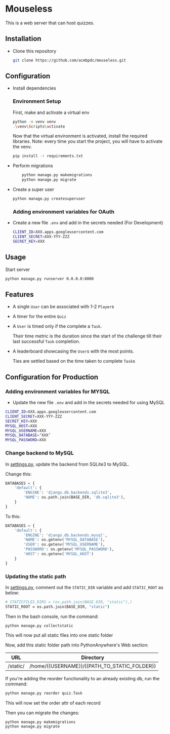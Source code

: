 # Mouseless

This is a web server that can host quizzes.

## Installation

*   Clone this repository 
    ```bash
    git clone https://github.com/acmbpdc/mouseless.git
    ``` 
## Configuration
*   Install dependencies

    ### Environment Setup
    First, make and activate a virtual env
    ```bash
    python -m venv venv
    .\venv\Scripts\activate
    ```
    Now that the virtual environment is activated, install the required libraries. Note: every time you start the project, you will have to activate the venv.
    ```bash
    pip install -r requirements.txt
    ```

* Perform migrations
    ```bash
        python manage.py makemigrations
        python manage.py migrate
    ```
* Create a super user

    ```bash
    python manage.py createsuperuser
    ```

    ### Adding environment variables for OAuth
* Create a new file ```.env``` and add in the secrets needed (For Development)

    ```bash
    CLIENT_ID=XXX.apps.googleusercontent.com
    CLIENT_SECRET=XXX-YYY-ZZZ
    SECRET_KEY=XXX
    ```

## Usage

Start server

```bash
python manage.py runserver 0.0.0.0:8000
```

## Features

*   A single `User` can be associated with 1-2 `Player`s
*   A timer for the entire `Quiz`
*   A `User` is timed only if the complete a `Task`.

    Their time metric is the duration since the start of the challenge till their last successful `Task` completion.
*   A leaderboard showcasing the `User`s with the most points.

    Ties are settled based on the time taken to complete `Task`s

## Configuration for Production

### Adding environment variables for MYSQL

* Update the new file ```.env``` and add in the secrets needed for using MySQL

```bash
CLIENT_ID=XXX.apps.googleusercontent.com
CLIENT_SECRET=XXX-YYY-ZZZ
SECRET_KEY=XXX
MYSQL_HOST=XXX
MYSQL_USERNAME=XXX
MYSQL_DATABASE=‘XXX’
MYSQL_PASSWORD=XXX
```

### Change backend to MySQL

In [settings.py](mouseless/settings.py), update the backend from SQLite3 to MySQL.

Change this:

```python
DATABASES = {
    'default': {
        'ENGINE': 'django.db.backends.sqlite3',
        'NAME': os.path.join(BASE_DIR, 'db.sqlite3'),
    }
}
```
To this:
```python
DATABASES = {
    'default': {
        'ENGINE': 'django.db.backends.mysql',
        'NAME': os.getenv('MYSQL_DATABASE'),
        'USER': os.getenv('MYSQL_USERNAME'),
        'PASSWORD': os.getenv('MYSQL_PASSWORD'),
        'HOST': os.getenv('MYSQL_HOST')
    }
}
```

### Updating the static path

In [settings.py](mouseless/settings.py), comment out the `STATIC_DIR` variable and add `STATIC_ROOT` as below:
```bash
# STATICFILES_DIRS = (os.path.join(BASE_DIR, "static"),)
STATIC_ROOT = os.path.join(BASE_DIR, "static")
```
Then in the bash console, run the command:
```
python manage.py collectstatic
```
This will now put all static files into one static folder

Now, add this static folder path into PythonAnywhere's Web section:

| URL   | Directory |
| -------- | ------- |
| /static/  | /home/{{USERNAME}}/{{PATH_TO_STATIC_FOLDER}} |

If you're adding the reorder functionality to an already existing db, run the command:
```bash
python manage.py reorder quiz.Task
```
This will now set the order attr of each record

Then you can migrate the changes:
```bash
python manage.py makemigrations
python manage.py migrate
```